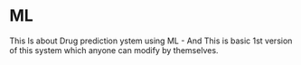 # ML 
This Is about Drug prediction ystem using ML - And This is basic 1st version of this system which anyone can modify by themselves.
